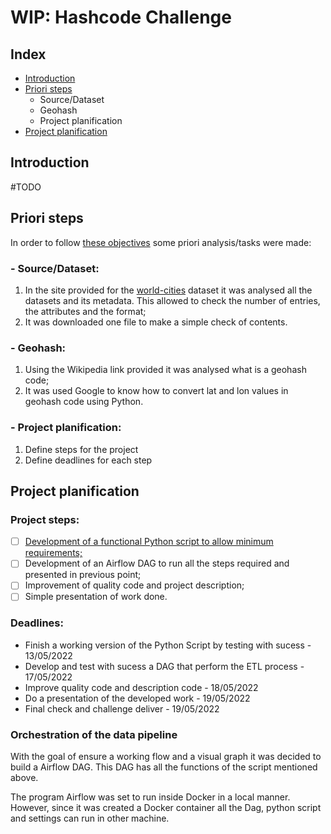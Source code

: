 # WIP: Hashcode Challenge

## Index
- [Introduction](https://github.com/guoliveira/hashcode_challenge#introduction)
- [Priori steps](https://github.com/guoliveira/hashcode_challenge#priori-steps)
  -  Source/Dataset
  -  Geohash
  -  Project planification
- [Project planification](https://github.com/guoliveira/hashcode_challenge#project-planification)


## Introduction

#TODO



## Priori steps

In order to follow [these objectives](DataEngineer_Challenge.pdf) some priori analysis/tasks were made:

### - Source/Dataset:
1. In the site provided for the [world-cities](https://simplemaps.com/data/world-cities) dataset it was analysed all the datasets and its metadata. This allowed to check the number of entries, the attributes and the format;
2. It was downloaded one file to make a simple check of contents.

### - Geohash:
1. Using the Wikipedia link provided it was analysed what is a geohash code;
2. It was used Google to know how to convert lat and lon values in geohash code using Python.

### - Project planification:
1. Define steps for the project
2. Define deadlines for each step



## Project planification

### Project steps: 

- [ ] [Development of a functional Python script to allow minimum requirements;](/code/README.md)
- [ ] Development of an Airflow DAG to run all the steps required and presented in previous point;
- [ ] Improvement of quality code and project description; 
- [ ] Simple presentation of work done.

### Deadlines: 
- Finish a working version of the Python Script by testing with sucess - 13/05/2022
- Develop and test with sucess a DAG that perform the ETL process -  17/05/2022
- Improve quality code and description code - 18/05/2022
- Do a presentation of the developed work - 19/05/2022
- Final check and challenge deliver - 19/05/2022 


### Orchestration of the data pipeline

With the goal of ensure a working flow and a visual graph it was decided to build a Airflow DAG.
This DAG has all the functions of the script mentioned above. 

The program Airflow was set to run inside Docker in a local manner. 
However, since it was created a Docker container all the Dag, python script and settings can run in other machine.
